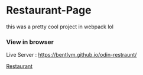 # Restaurant-Page

this was a pretty cool project in webpack lol

### View in browser
Live Server : https://bentlym.github.io/odin-restraunt/

[Restaurant]([https://kn0wn-un.github.io/Restaurant-Page/](https://bentlym.github.io/odin-restraunt/))
